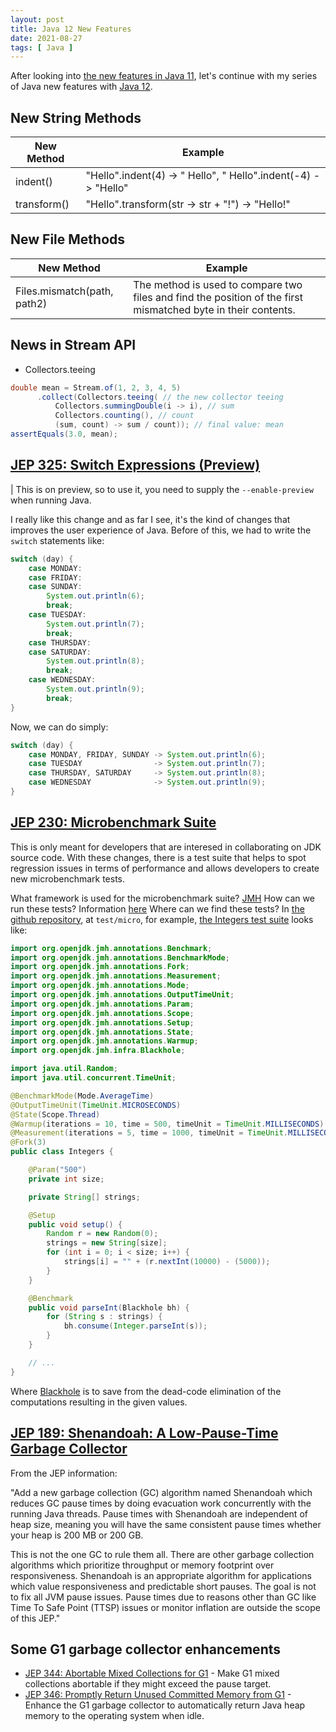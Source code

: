 ```yaml
---
layout: post
title: Java 12 New Features
date: 2021-08-27
tags: [ Java ]
---
```


After looking into [the new features in Java 11](https://sgitario.github.io/java-11-new-features/), let's continue with my series of Java new features with [Java 12](https://openjdk.java.net/projects/jdk/12/).

## New String Methods

| New Method | Example |
| ------------- | ------------- |
| indent() | "Hello".indent(4) -> "    Hello", "    Hello".indent(-4) -> "Hello" |
| transform() | "Hello".transform(str -> str + "!") -> "Hello!" |

## New File Methods

| New Method | Example |
| ------------- | ------------- |
| Files.mismatch(path, path2) | The method is used to compare two files and find the position of the first mismatched byte in their contents. |

## News in Stream API

- Collectors.teeing

```java
double mean = Stream.of(1, 2, 3, 4, 5)
      .collect(Collectors.teeing( // the new collector teeing
		  Collectors.summingDouble(i -> i), // sum
		  Collectors.counting(), // count
		  (sum, count) -> sum / count)); // final value: mean
assertEquals(3.0, mean);
```

## [JEP 325: Switch Expressions (Preview)](https://openjdk.java.net/jeps/325)

| This is on preview, so to use it, you need to supply the `--enable-preview` when running Java.

I really like this change and as far I see, it's the kind of changes that improves the user experience of Java. Before of this, we had to write the `switch` statements like:

```java
switch (day) {
    case MONDAY:
    case FRIDAY:
    case SUNDAY:
        System.out.println(6);
        break;
    case TUESDAY:
        System.out.println(7);
        break;
    case THURSDAY:
    case SATURDAY:
        System.out.println(8);
        break;
    case WEDNESDAY:
        System.out.println(9);
        break;
}
```

Now, we can do simply:

```java
switch (day) {
    case MONDAY, FRIDAY, SUNDAY -> System.out.println(6);
    case TUESDAY                -> System.out.println(7);
    case THURSDAY, SATURDAY     -> System.out.println(8);
    case WEDNESDAY              -> System.out.println(9);
}
```

## [JEP 230: Microbenchmark Suite](https://openjdk.java.net/jeps/230)

This is only meant for developers that are interesed in collaborating on JDK source code.
With these changes, there is a test suite that helps to spot regression issues in terms of performance and allows developers to create new microbenchmark tests.

What framework is used for the microbenchmark suite? [JMH](https://github.com/openjdk/jmh)
How can we run these tests? Information [here](https://github.com/openjdk/jdk/blob/master/doc/testing.md#microbenchmarks)
Where can we find these tests? In [the github repository](https://github.com/openjdk/jdk), at `test/micro`, for example, [the Integers test suite](https://github.com/openjdk/jdk/blob/master/test/micro/org/openjdk/bench/java/lang/Integers.java) looks like:

```java
import org.openjdk.jmh.annotations.Benchmark;
import org.openjdk.jmh.annotations.BenchmarkMode;
import org.openjdk.jmh.annotations.Fork;
import org.openjdk.jmh.annotations.Measurement;
import org.openjdk.jmh.annotations.Mode;
import org.openjdk.jmh.annotations.OutputTimeUnit;
import org.openjdk.jmh.annotations.Param;
import org.openjdk.jmh.annotations.Scope;
import org.openjdk.jmh.annotations.Setup;
import org.openjdk.jmh.annotations.State;
import org.openjdk.jmh.annotations.Warmup;
import org.openjdk.jmh.infra.Blackhole;

import java.util.Random;
import java.util.concurrent.TimeUnit;

@BenchmarkMode(Mode.AverageTime)
@OutputTimeUnit(TimeUnit.MICROSECONDS)
@State(Scope.Thread)
@Warmup(iterations = 10, time = 500, timeUnit = TimeUnit.MILLISECONDS)
@Measurement(iterations = 5, time = 1000, timeUnit = TimeUnit.MILLISECONDS)
@Fork(3)
public class Integers {

    @Param("500")
    private int size;

    private String[] strings;

    @Setup
    public void setup() {
        Random r = new Random(0);
        strings = new String[size];
        for (int i = 0; i < size; i++) {
            strings[i] = "" + (r.nextInt(10000) - (5000));
        }
    }

    @Benchmark
    public void parseInt(Blackhole bh) {
        for (String s : strings) {
            bh.consume(Integer.parseInt(s));
        }
    }

	// ...
}
```

Where [Blackhole](http://javadox.com/org.openjdk.jmh/jmh-core/1.6.3/org/openjdk/jmh/infra/Blackhole.html) is to save from the dead-code elimination of the computations resulting in the given values.


## [JEP 189: Shenandoah: A Low-Pause-Time Garbage Collector](https://openjdk.java.net/jeps/189)

From the JEP information:

"Add a new garbage collection (GC) algorithm named Shenandoah which reduces GC pause times by doing evacuation work concurrently with the running Java threads. Pause times with Shenandoah are independent of heap size, meaning you will have the same consistent pause times whether your heap is 200 MB or 200 GB.

This is not the one GC to rule them all. There are other garbage collection algorithms which prioritize throughput or memory footprint over responsiveness. Shenandoah is an appropriate algorithm for applications which value responsiveness and predictable short pauses. The goal is not to fix all JVM pause issues. Pause times due to reasons other than GC like Time To Safe Point (TTSP) issues or monitor inflation are outside the scope of this JEP."

## Some G1 garbage collector enhancements

- [JEP 344: Abortable Mixed Collections for G1](https://openjdk.java.net/jeps/344) - Make G1 mixed collections abortable if they might exceed the pause target.
- [JEP 346: Promptly Return Unused Committed Memory from G1](https://openjdk.java.net/jeps/346) - Enhance the G1 garbage collector to automatically return Java heap memory to the operating system when idle.
